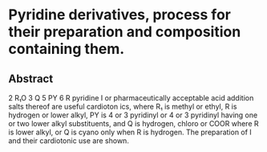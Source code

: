 # Pyridine derivatives, process for their preparation and composition containing them.

## Abstract
2 R₁O 3 Q 5 PY 6 R pyridine I or pharmaceutically acceptable acid addition salts thereof are useful cardioton ics, where R₁ is methyl or ethyl, R is hydrogen or lower alkyl, PY is 4 or 3 pyridinyl or 4 or 3 pyridinyl having one or two lower alkyl substituents, and Q is hydrogen, chloro or COOR where R is lower alkyl, or Q is cyano only when R is hydrogen. The preparation of I and their cardiotonic use are shown.